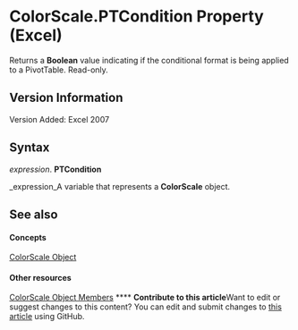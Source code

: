 
# ColorScale.PTCondition Property (Excel)

Returns a  **Boolean** value indicating if the conditional format is being applied to a PivotTable. Read-only.


## Version Information

Version Added: Excel 2007 


## Syntax

 _expression_. **PTCondition**

 _expression_A variable that represents a  **ColorScale** object.


## See also


#### Concepts


 [ColorScale Object](3982b041-9178-7a45-7453-c88963501a3c.md)
#### Other resources


 [ColorScale Object Members](e14df078-3af6-a32e-d66f-3410b7bdb4d4.md)
****   **Contribute to this article**Want to edit or suggest changes to this content? You can edit and submit changes to  [this article](https://github.com/jhershey00/VBA_Excel_Test/OpenXMLCon/articles/73bedd99-00d4-6ca7-c2ad-9bbe851d0be7.md) using GitHub.

